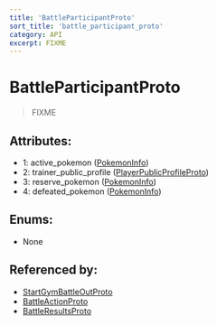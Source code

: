 ```yaml
---
title: 'BattleParticipantProto'
sort_title: 'battle_participant_proto'
category: API
excerpt: FIXME
---
```


# BattleParticipantProto

> FIXME

## Attributes:

- 1: active_pokemon ([PokemonInfo](../PokemonInfo/))
- 2: trainer_public_profile ([PlayerPublicProfileProto](../PlayerPublicProfileProto/))
- 3: reserve_pokemon ([PokemonInfo](../PokemonInfo/)) 
- 4: defeated_pokemon ([PokemonInfo](../PokemonInfo/)) 

## Enums:

- None

## Referenced by:

- [StartGymBattleOutProto](../StartGymBattleOutProto/)
- [BattleActionProto](../BattleActionProto/)
- [BattleResultsProto](../BattleResultsProto/)
